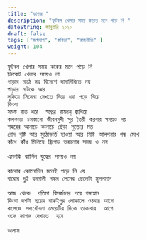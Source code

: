 ```yaml
---
title: "কাগজ "
description: "ফুটবল খেলার সময় কারুর মনে পড়ে নি "
dateString: জানুয়ারি ২০২০ 
draft: false
tags: ["জন্মদাগ", "কবিতা", "রাজনীতি" ]
weight: 104
---
```

<pre>
ফুটবল খেলার সময় কারুর মনে পড়ে নি 
ক্রিকেট খেলার সময়ও না 
পাড়ার মাঠে নয় বিদেশে দাদাগিরিতে নয় 
পাড়ার নাটকে আর 
লুকিয়ে সিনেমা দেখতে গিয়ে ধরা পড়ে গিয়ে
কিংবা 
সমস্ত রাত ধরে  স্বপ্নের রামধনু জ্বালিয়ে 
কলকাতা চমকানো জীবনমুখী সুর তৈরী করবার সময়ও নয় 
শহরের আনাচে কানাচে ছেঁড়া সুতোর মত 
রোদ বৃষ্টি আর মুঠোভর্তি হাওয়া আর মিষ্টি আলপনার গন্ধ মেখে 
কাঁধে কাঁধ মিলিয়ে ব্রিগেড ভরানোর সময় ও নয়  

এমনকি কার্গিল যুদ্ধের সময়ও নয় 

কারোর কোনোদিন মনেই পড়ে নি যে 
বারোর দুই বনমালী নস্কর লেনের ছেলেটা মুসলমান 

আজ থেকে  প্রতিমা বিসর্জনের পরে গঙ্গাস্নান 
কিংবা দশটা ছয়ের বারুইপুর লোকালে ওঠবার আগে 
কলেজে সদ্যযৌবনা মেয়েটির দিকে তাকাবার  আগে 
ওকে কাগজ দেখাতে  হবে 

ডালাস 

<pre>